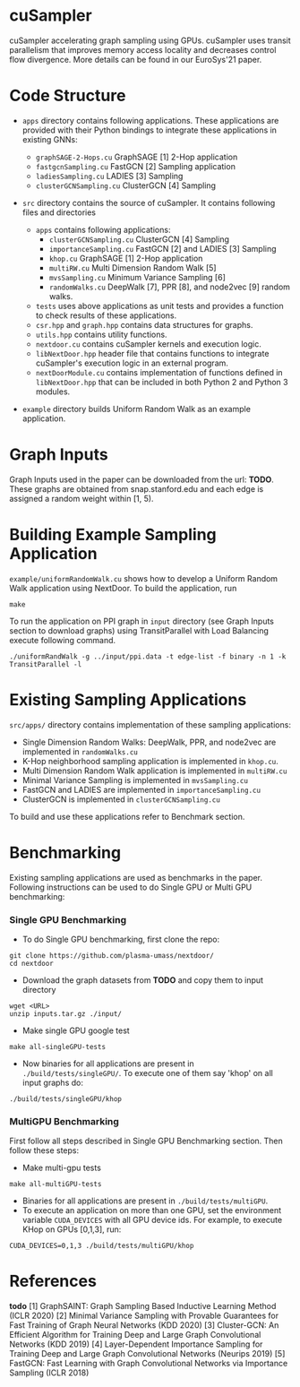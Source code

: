 # cuSampler
cuSampler accelerating graph sampling using GPUs.
cuSampler uses <it>transit</it> parallelism that improves memory access locality and decreases control flow divergence.
More details can be found in our EuroSys'21 paper. 


# Code Structure
* `apps` directory contains following applications. These applications are provided with their Python bindings to integrate these applications in existing GNNs:
  * `graphSAGE-2-Hops.cu` GraphSAGE [1] 2-Hop application
  * `fastgcnSampling.cu` FastGCN [2] Sampling application
  * `ladiesSampling.cu`  LADIES [3] Sampling 
  * `clusterGCNSampling.cu` ClusterGCN [4] Sampling

* `src` directory contains the source of cuSampler. It contains following files and directories
  * `apps` contains following applications:
    * `clusterGCNSampling.cu`  ClusterGCN [4] Sampling 
    * `importanceSampling.cu` FastGCN [2] and LADIES [3] Sampling 
    * `khop.cu` GraphSAGE [1] 2-Hop application
    * `multiRW.cu` Multi Dimension Random Walk [5] 
    * `mvsSampling.cu` Minimum Variance Sampling [6]
    * `randomWalks.cu` DeepWalk [7], PPR [8], and node2vec [9] random walks.
  * `tests` uses above applications as unit tests and provides a function to check results of these applications. 
  * `csr.hpp` and `graph.hpp` contains data structures for graphs.
  * `utils.hpp` contains utility functions.
  * `nextdoor.cu` contains cuSampler kernels and execution logic.
  * `libNextDoor.hpp` header file that contains functions to integrate cuSampler's execution logic in an external program.
  * `nextDoorModule.cu` contains implementation of functions defined in `libNextDoor.hpp` that can be included in both Python 2 and Python 3 modules.

* `example` directory builds Uniform Random Walk as an example application.

# Graph Inputs

Graph Inputs used in the paper can be downloaded from the url: <b>TODO</b>. These graphs are obtained from snap.stanford.edu and each edge is assigned a random weight within [1, 5).

# Building Example Sampling Application
`example/uniformRandomWalk.cu` shows how to develop a Uniform Random Walk application using NextDoor.
To build the application, run 
```
make
```

To run the application on PPI graph in `input` directory (see Graph Inputs section to download graphs) using 
TransitParallel with Load Balancing execute following command.
```
./uniformRandWalk -g ../input/ppi.data -t edge-list -f binary -n 1 -k TransitParallel -l
```

# Existing Sampling Applications
`src/apps/` directory contains implementation of these sampling applications:
* Single Dimension Random Walks: DeepWalk, PPR, and node2vec are implemented in `randomWalks.cu`
* K-Hop neighborhood sampling application is implemented in `khop.cu`.
* Multi Dimension Random Walk application is implemented in `multiRW.cu`
* Minimal Variance Sampling is implemented in `mvsSampling.cu`
* FastGCN and LADIES are implemented in `importanceSampling.cu`
* ClusterGCN is implemented in `clusterGCNSampling.cu`

To build and use these applications refer to Benchmark section.

# Benchmarking

Existing sampling applications are used as benchmarks in the paper. Following instructions can be used to do Single GPU or Multi GPU benchmarking:
### Single GPU Benchmarking
* To do Single GPU benchmarking, first clone the repo:
```
git clone https://github.com/plasma-umass/nextdoor/
cd nextdoor
```
* Download the graph datasets from <b>TODO</b> and copy them to input directory

```
wget <URL>
unzip inputs.tar.gz ./input/
```

* Make single GPU google test

```
make all-singleGPU-tests
```

* Now binaries for all applications are present in `./build/tests/singleGPU/`. To execute one of them say 'khop' on all input graphs do:
```
./build/tests/singleGPU/khop
```

### MultiGPU Benchmarking

First follow all steps described in Single GPU Benchmarking section. Then follow these steps:
* Make multi-gpu tests
```
make all-multiGPU-tests
``` 
* Binaries for all applications are present in `./build/tests/multiGPU`.
* To execute an application on more than one GPU, set the environment variable `CUDA_DEVICES` with all GPU device ids. For example, to execute KHop on GPUs [0,1,3], run:
```
CUDA_DEVICES=0,1,3 ./build/tests/multiGPU/khop
```

# References
<b>todo</b>
[1] GraphSAINT: Graph Sampling Based Inductive Learning Method (ICLR 2020)
[2] Minimal Variance Sampling with Provable Guarantees for Fast Training of Graph Neural Networks (KDD 2020)
[3] Cluster-GCN: An Efficient Algorithm for Training Deep and Large Graph Convolutional Networks (KDD 2019)
[4] Layer-Dependent Importance Sampling for Training Deep and Large Graph Convolutional Networks (Neurips 2019)
[5] FastGCN: Fast Learning with Graph Convolutional Networks via Importance Sampling (ICLR 2018)
